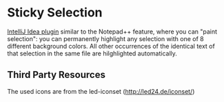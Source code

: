 Sticky Selection
================

[IntelliJ Idea plugin](http://plugins.jetbrains.com/plugin/7341) similar to the Notepad++ feature, where you can "paint selection": you can permanently highlight any selection with one of 8 different background colors. All other occurrences of the identical text of that selection in the same file are hilghlighted automatically. 


Third Party Resources
---------------------
The used icons are from the led-iconset (http://led24.de/iconset/)
